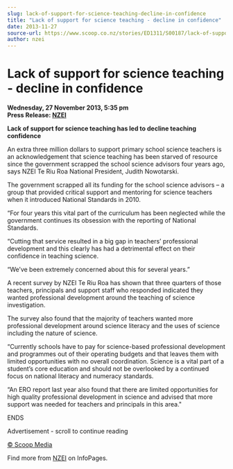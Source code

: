 ```yaml
---
slug: lack-of-support-for-science-teaching-decline-in-confidence
title: "Lack of support for science teaching - decline in confidence"
date: 2013-11-27
source-url: https://www.scoop.co.nz/stories/ED1311/S00187/lack-of-support-for-science-teaching-decline-in-confidence.htm
author: nzei
---
```

Lack of support for science teaching - decline in confidence
============================================================

**Wednesday, 27 November 2013, 5:35 pm**  
**Press Release: [NZEI](https://info.scoop.co.nz/NZEI)**

**Lack of support for science teaching has led to decline teaching confidence**

An extra three million dollars to support primary school science teachers is an acknowledgement that science teaching has been starved of resource since the government scrapped the school science advisors four years ago, says NZEI Te Riu Roa National President, Judith Nowotarski.

The government scrapped all its funding for the school science advisors – a group that provided critical support and mentoring for science teachers when it introduced National Standards in 2010.

“For four years this vital part of the curriculum has been neglected while the government continues its obsession with the reporting of National Standards.

“Cutting that service resulted in a big gap in teachers’ professional development and this clearly has had a detrimental effect on their confidence in teaching science.

“We’ve been extremely concerned about this for several years.”

A recent survey by NZEI Te Riu Roa has shown that three quarters of those teachers, principals and support staff who responded indicated they wanted professional development around the teaching of science investigation.

The survey also found that the majority of teachers wanted more professional development around science literacy and the uses of science including the nature of science.

“Currently schools have to pay for science-based professional development and programmes out of their operating budgets and that leaves them with limited opportunities with no overall coordination. Science is a vital part of a student’s core education and should not be overlooked by a continued focus on national literacy and numeracy standards.

“An ERO report last year also found that there are limited opportunities for high quality professional development in science and advised that more support was needed for teachers and principals in this area."

ENDS  

Advertisement - scroll to continue reading





[© Scoop Media](http://www.scoop.co.nz/about/terms.html)

Find more from [NZEI](https://info.scoop.co.nz/NZEI) on InfoPages.